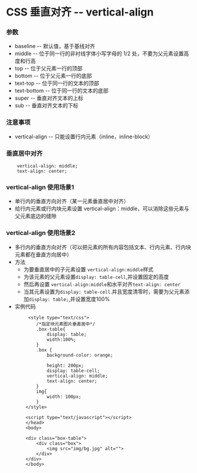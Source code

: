# CSS 垂直对齐 -- vertical-align
### 参数
- baseline -- 默认值，基于基线对齐
- middle -- 位于同一行的非衬线字体小写字母的 1/2 处，不要为父元素设置高度和行高      
- top -- 位于父元素一行的顶部
- bottom -- 位于父元素一行的底部
- text-top -- 位于同一行的文本的顶部
- text-bottom -- 位于同一行的文本的底部
- super -- 垂直对齐文本的上标
- sub -- 垂直对齐文本的下标

### 注意事项
- vertical-align -- 只能设置行内元素（inline，inline-block）

### 垂直居中对齐
```
	vertical-align: middle;
	text-align: center;
```
### vertical-align 使用场景1
- 单行内的垂直方向对齐（某一元素垂直居中对齐）
- 给行内元素或行内块元素设置 vertical-align：middle，可以消除这些元素与父元素底边的缝隙

### vertical-align 使用场景2
- 多行内的垂直方向对齐（可以把元素的所有内容包括文本、行内元素、行内块元素都在垂直方向居中）
- 方法
	- 为要垂直居中的子元素设置 `vertical-align:middle`样式
	- 为该元素的父元素设置`display: table-cell`,并设置固定的高度
	- 然后再设置 `vertical-align:middle`和水平对齐`text-align: center`
	- 当其元素设置为`display: table-cell`.并且宽度清零时，需要为父元素添加`display: table;`,并设置宽度100%
- 实例代码
	```
		 <style type="text/css">
	        /*指定块元素图片垂直居中*/
	        .box-table{
	            display: table;
	            width:100%;
	        }
	        .box {
	            background-color: orange;

	            height: 200px;
	            display: table-cell;
	            vertical-align: middle;
	            text-align: center;
	        }
	        img{
	            width: 100px;
	        }
	    </style>
	
	    <script type="text/javascript"></script>
		</head>
		<body>
	
		<div class="box-table">
		    <div class="box">
		        <img src="img/bg.jpg" alt="">
		    </div>
		</div>
		</body>

	```